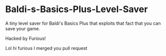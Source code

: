 # Baldi-s-Basics-Plus-Level-Saver
A tiny level saver for Baldi's Basics Plus that exploits that fact that you can save your game.

Hacked by Furious!

Lol hi furious I merged you pull request
